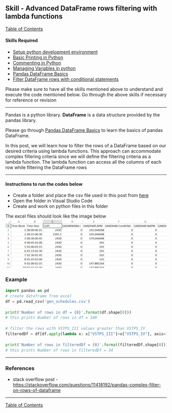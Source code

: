 ## Skill - Advanced DataFrame rows filtering with lambda functions
[Table of Contents](https://nagasudhir.blogspot.com/2020/04/taming-python-table-of-contents.html)

#### Skills Required
* [Setup python development environment](https://nagasudhir.blogspot.com/2020/04/setup-python-development-environment_14.html)
* [Basic Printing in Python](https://nagasudhir.blogspot.com/2020/04/basic-printing-in-python.html)
* [Commenting in Python](https://nagasudhir.blogspot.com/2020/04/comments-in-python.html)
* [Managing Variables in python](https://nagasudhir.blogspot.com/2020/04/managing-variables-in-python.html)
* [Pandas DataFrame Basics](https://nagasudhir.blogspot.com/2020/05/pandas-dataframe-basics.html)
* [Filter DataFrame rows with conditional statements](https://nagasudhir.blogspot.com/2020/05/filter-dataframe-rows.html)

Please make sure to have all the skills mentioned above to understand and execute the code mentioned below. Go through the above skills if necessary for reference or revision

<hr/>

Pandas is a python library.
**DataFrame** is a data structure provided by the pandas library.

Please go through [Pandas DataFrame Basics](https://nagasudhir.blogspot.com/2020/05/pandas-dataframe-basics.html) to learn the basics of pandas DataFrame.

In this post, we will learn how to filter the rows of a DataFrame based on our desired criteria using lambda functions. This approach can accommodate complex filtering criteria since we will define the filtering criteria as a lambda function. The lambda function can access all the columns of each row while filtering the DataFrame rows

<hr/>

#### Instructions to run the codes below
* Create a folder and place the csv file used in this post from [here](https://github.com/nagasudhirpulla/taming_python/raw/master/blog/skills/assets/data/gen_schedules.csv)
* Open the folder in Visual Studio Code
* Create and work on python files in this folder

The excel files should look like the image below 
![excel_file_illustration](https://github.com/nagasudhirpulla/taming_python/raw/master/blog/skills/assets/img/all_gen_data.png)

### Example
```python
import pandas as pd
# create dataframe from excel
df = pd.read_csv('gen_schedules.csv')

print('Number of rows in df = {0}'.format(df.shape[0]))
# this prints Number of rows in df = 100

# filter the rows with VSTPS_III values greater than VSTPS_IV
filteredDf = df[df.apply(lambda x: x["VSTPS_III"]>x["VSTPS_IV"], axis=1)]

print('Number of rows in filteredDf = {0}'.format(filteredDf.shape[0]))
# this prints Number of rows in filteredDf = 34
```

<hr/>

### References
* stack overflow post - https://stackoverflow.com/questions/11418192/pandas-complex-filter-on-rows-of-dataframe

<hr/>

[Table of Contents](https://nagasudhir.blogspot.com/2020/04/taming-python-table-of-contents.html)



<!--stackedit_data:
eyJwcm9wZXJ0aWVzIjoidGl0bGU6IEFkdmFuY2UgRGF0YUZyYW
1lIGZpbHRlcmluZyByb3dzIHdpdGggbGFtYmRhIGZ1bmN0aW9u
XG5hdXRob3I6IE5hZ2FzdWRoaXIgUHVsbGFcbnRhZ3M6ICd0YW
1pbmdfcHl0aG9uX3NraWxsLCB0YW1pbmdfcHl0aG9uLCBweXRo
b24nXG5kYXRlOiAnMjAyMC0wMi0xMSdcbiIsImhpc3RvcnkiOl
stMTQzNjc1NjEwNiwtMTY1OTYxNTU5MSwzNzEyMjAzXX0=
-->